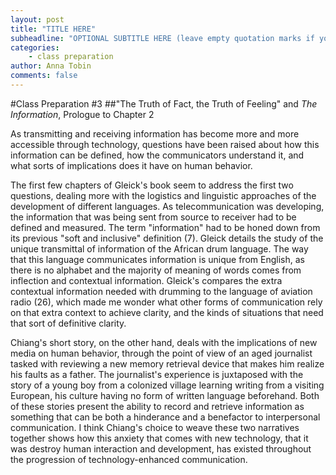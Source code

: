 ```yaml
---
layout: post
title: "TITLE HERE"
subheadline: "OPTIONAL SUBTITLE HERE (leave empty quotation marks if you don't subtitle)"
categories:
    - class preparation 
author: Anna Tobin
comments: false
---
```


#Class Preparation #3
##"The Truth of Fact, the Truth of Feeling" and _The Information_, Prologue to Chapter 2

As transmitting and receiving information has become more and more accessible through technology, questions have been raised about how this information can be defined, how the communicators understand it, and what sorts of implications does it have on human behavior. 

The first few chapters of Gleick's book seem to address the first two questions, dealing more with the logistics and linguistic approaches of the development of different languages. As telecommunication was developing, the information that was being sent from source to receiver had to be defined and measured. The term "information" had to be honed down from its previous "soft and inclusive" definition (7). Gleick details the study of the unique transmittal of information of the African drum language. The way that this language communicates information is unique from English, as there is no alphabet and the majority of meaning of words comes from inflection and contextual information. Gleick's compares the extra contextual information needed with drumming to the language of aviation radio (26), which made me wonder what other forms of communication rely on that extra context to achieve clarity, and the kinds of situations that need that sort of definitive clarity.   

Chiang's short story, on the other hand, deals with the implications of new media on human behavior, through the point of view of an aged journalist tasked with reviewing a new memory retrieval device that makes him realize his faults as a father. The journalist's experience is juxtaposed with the story of a young boy from a colonized village learning writing from a visiting European, his culture having no form of written language beforehand. Both of these stories present the ability to record and retrieve information as something that can be both a hinderance and a benefactor to interpersonal communication. I think Chiang's choice to weave these two narratives together shows how this anxiety that comes with new technology, that it was destroy human interaction and development, has existed throughout the progression of technology-enhanced communication.

